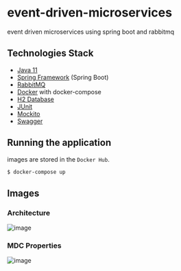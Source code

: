 # event-driven-microservices
event driven microservices using spring boot and rabbitmq

## Technologies Stack

- [Java 11](https://www.java.com)
- [Spring Framework](https://spring.io/) (Spring Boot)
- [RabbitMQ](https://www.rabbitmq.com/)
- [Docker](https://www.docker.com/) with docker-compose
- [H2 Database](https://www.h2database.com/html/main.html)
- [JUnit](https://junit.org/)
- [Mockito](https://site.mockito.org/)
- [Swagger](https://swagger.io/)

## Running the application
images are stored in the `Docker Hub`.

```sh
$ docker-compose up
```

## Images
### Architecture
![image](https://i.hizliresim.com/g9e28dr.png)
### MDC Properties
![image](https://i.hizliresim.com/affrvhb.png)